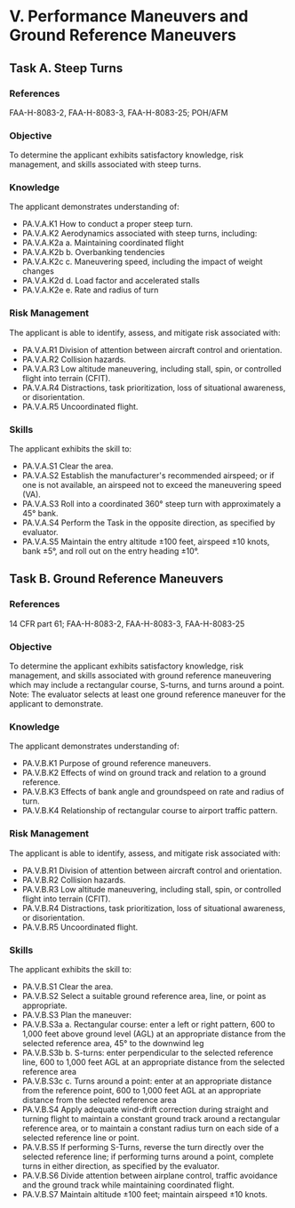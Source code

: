 # V. Performance Maneuvers and Ground Reference Maneuvers
## Task A. Steep Turns
### References
FAA-H-8083-2, FAA-H-8083-3, FAA-H-8083-25; POH/AFM
### Objective
To determine the applicant exhibits satisfactory knowledge, risk management, and skills associated with steep turns.
### Knowledge
The applicant demonstrates understanding of:
* PA.V.A.K1 How to conduct a proper steep turn.
* PA.V.A.K2 Aerodynamics associated with steep turns, including:
* PA.V.A.K2a a. Maintaining coordinated flight
* PA.V.A.K2b b. Overbanking tendencies
* PA.V.A.K2c c. Maneuvering speed, including the impact of weight changes
* PA.V.A.K2d d. Load factor and accelerated stalls
* PA.V.A.K2e e. Rate and radius of turn
### Risk Management
The applicant is able to identify, assess, and mitigate risk associated with:
* PA.V.A.R1 Division of attention between aircraft control and orientation.
* PA.V.A.R2 Collision hazards.
* PA.V.A.R3 Low altitude maneuvering, including stall, spin, or controlled flight into terrain (CFIT).
* PA.V.A.R4 Distractions, task prioritization, loss of situational awareness, or disorientation.
* PA.V.A.R5 Uncoordinated flight.
### Skills
The applicant exhibits the skill to:
* PA.V.A.S1 Clear the area.
* PA.V.A.S2 Establish the manufacturer's recommended airspeed; or if one is not available, an airspeed not to exceed the maneuvering speed (VA).
* PA.V.A.S3 Roll into a coordinated 360° steep turn with approximately a 45° bank.
* PA.V.A.S4 Perform the Task in the opposite direction, as specified by evaluator.
* PA.V.A.S5 Maintain the entry altitude ±100 feet, airspeed ±10 knots, bank ±5°, and roll out on the entry heading ±10°.
## Task B. Ground Reference Maneuvers
### References
14 CFR part 61; FAA-H-8083-2, FAA-H-8083-3, FAA-H-8083-25
### Objective
To determine the applicant exhibits satisfactory knowledge, risk management, and skills associated with ground reference maneuvering which may include a rectangular course, S-turns, and turns around a point. Note: The evaluator selects at least one ground reference maneuver for the applicant to demonstrate.
### Knowledge
The applicant demonstrates understanding of:
* PA.V.B.K1 Purpose of ground reference maneuvers.
* PA.V.B.K2 Effects of wind on ground track and relation to a ground reference.
* PA.V.B.K3 Effects of bank angle and groundspeed on rate and radius of turn.
* PA.V.B.K4 Relationship of rectangular course to airport traffic pattern.
### Risk Management
The applicant is able to identify, assess, and mitigate risk associated with:
* PA.V.B.R1 Division of attention between aircraft control and orientation.
* PA.V.B.R2 Collision hazards.
* PA.V.B.R3 Low altitude maneuvering, including stall, spin, or controlled flight into terrain (CFIT).
* PA.V.B.R4 Distractions, task prioritization, loss of situational awareness, or disorientation.
* PA.V.B.R5 Uncoordinated flight.
### Skills
The applicant exhibits the skill to:
* PA.V.B.S1 Clear the area.
* PA.V.B.S2 Select a suitable ground reference area, line, or point as appropriate.
* PA.V.B.S3 Plan the maneuver:
* PA.V.B.S3a a. Rectangular course: enter a left or right pattern, 600 to 1,000 feet above ground level (AGL) at an appropriate distance from the selected reference area, 45° to the downwind leg
* PA.V.B.S3b b. S-turns: enter perpendicular to the selected reference line, 600 to 1,000 feet AGL at an appropriate distance from the selected reference area
* PA.V.B.S3c c. Turns around a point: enter at an appropriate distance from the reference point, 600 to 1,000 feet AGL at an appropriate distance from the selected reference area
* PA.V.B.S4 Apply adequate wind-drift correction during straight and turning flight to maintain a constant ground track around a rectangular reference area, or to maintain a constant radius turn on each side of a selected reference line or point.
* PA.V.B.S5 If performing S-Turns, reverse the turn directly over the selected reference line; if performing turns around a point, complete turns in either direction, as specified by the evaluator.
* PA.V.B.S6 Divide attention between airplane control, traffic avoidance and the ground track while maintaining coordinated flight.
* PA.V.B.S7 Maintain altitude ±100 feet; maintain airspeed ±10 knots.
